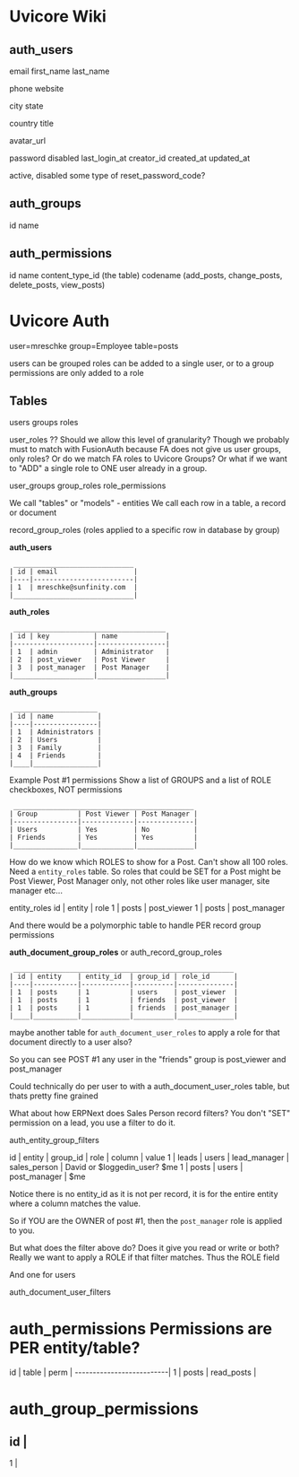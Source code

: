 # Uvicore Wiki




auth_users
----------
email
first_name
last_name

phone
website

city
state

country
title


avatar_url


password
disabled
last_login_at
creator_id
created_at
updated_at


active, disabled
some type of reset_password_code?






auth_groups
-----------
id
name


auth_permissions
----------------
id
name
content_type_id (the table)
codename (add_posts, change_posts, delete_posts, view_posts)

# Uvicore Auth


user=mreschke
group=Employee
table=posts



users can be grouped
roles can be added to a single user, or to a group
permissions are only added to a role

Tables
------
users
groups
roles

user_roles ?? Should we allow this level of granularity? Though we probably must to match with FusionAuth because FA does not give us user groups, only roles?  Or do we match FA roles to Uvicore Groups?  Or what if we want to "ADD" a single role to ONE user already in a group.

user_groups
group_roles
role_permissions



We call "tables" or "models" - entities
We call each row in a table, a record or document

record_group_roles (roles applied to a specific row in database by group)






**auth_users**
```
 ______________________________
| id | email                   |
|----|-------------------------|
| 1  | mreschke@sunfinity.com  |
|______________________________|
```



**auth_roles**
```
 ______________________________________
| id | key           | name            |
|--------------------|-----------------|
| 1  | admin         | Administrator   |
| 2  | post_viewer   | Post Viewer     |
| 3  | post_manager  | Post Manager    |
|____________________|_________________|
```


**auth_groups**
```
 _____________________
| id | name           |
|----|----------------|
| 1  | Administrators |
| 2  | Users          |
| 3  | Family         |
| 4  | Friends        |
|____|________________|
```


Example Post #1 permissions
Show a list of GROUPS and a list of ROLE checkboxes, NOT permissions
```
 _____________________________________________
| Group          | Post Viewer | Post Manager |
|----------------|-------------|--------------|
| Users          | Yes         | No           |
| Friends        | Yes         | Yes          |
|________________|_____________|______________|
```

How do we know which ROLES to show for a Post.  Can't show all 100 roles.  Need a `entity_roles` table.  So roles that could be SET for a Post might be Post Viewer, Post Manager only, not other roles like user manager, site manager etc...

entity_roles
id | entity | role
1  | posts  | post_viewer
1  | posts  | post_manager



And there would be a polymorphic table to handle PER record group permissions

**auth_document_group_roles** or auth_record_group_roles
```
 _______________________________________________________
| id | entity    | entity_id  | group_id | role_id      |
|----|-----------|------------|----------|--------------|
| 1  | posts     | 1          | users    | post_viewer  |
| 1  | posts     | 1          | friends  | post_viewer  |
| 1  | posts     | 1          | friends  | post_manager |
|____|___________|____________|__________|______________|
```

maybe another table for `auth_document_user_roles` to apply a role for that document directly to a user also?

So you can see POST #1 any user in the "friends" group is post_viewer and post_manager

Could technically do per user to with a auth_document_user_roles table, but thats pretty fine grained


What about how ERPNext does Sales Person record filters?  You don't "SET" permission on a lead, you use a filter to do it.

auth_entity_group_filters

id | entity | group_id | role         | column       | value
1  | leads  | users    | lead_manager | sales_person | David or $loggedin_user? $me
1  | posts  | users    | post_manager | $me

Notice there is no entity_id as it is not per record, it is for the entire entity where a column matches the value.

So if YOU are the OWNER of post #1, then the `post_manager` role is applied to you.

But what does the filter above do?  Does it give you read or write or both?  Really we want to apply a ROLE if that filter matches.  Thus the ROLE field



And one for users

auth_document_user_filters










auth_permissions
Permissions are PER entity/table?
=================================
id | table   | perm       |
--------------------------|
1  | posts   | read_posts |



auth_group_permissions
======================
id |
---------------------------
1  |









